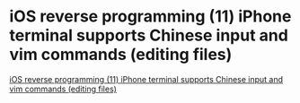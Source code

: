 # iOS reverse programming (11) iPhone terminal supports Chinese input and vim commands (editing files)
[iOS reverse programming (11) iPhone terminal supports Chinese input and vim commands (editing files)](https://aiwithcloud.com/2022/09/19/ios_reverse_programming_11_iphone_terminal_supports_chinese_input_and_vim_commands_editing_files/)
